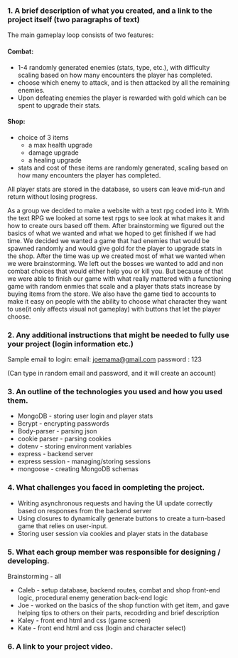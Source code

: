 

### 1. A brief description of what you created, and a link to the project itself (two paragraphs of text)

The main gameplay loop consists of two features:
#### Combat:
  - 1-4 randomly generated enemies (stats, type, etc.), with difficulty scaling based on how many encounters the player has completed. 
  - choose which enemy to attack, and is then attacked by all the remaining enemies. 
  - Upon defeating enemies the player is rewarded with gold which can be spent to upgrade their stats.

#### Shop: 
  - choice of 3 items
    - a max health upgrade
    - damage upgrade
    - a healing upgrade
  - stats and cost of these items are randomly generated, scaling based on how many encounters the player has completed.

All player stats are stored in the database, so users can leave mid-run and return without losing progress.

  As a group we decided to make a website with a text rpg coded into it. With the text RPG we looked at some test rpgs to see look at what makes it and how to create ours based off them. After brainstorming we figured out the basics of what we wanted and what we hoped to get finished if we had time. We decided we wanted a game that had enemies that would be spawned randomly and would give gold for the player to upgrade stats in the shop.
  After the time was up we created most of what we wanted when we were brainstorming. We left out the bosses we wanted to add and non combat choices that would either help you or kill you. But because of that we were able to finish our game with what really mattered with a functioning game with random enmies that scale and a player thats stats increase by buying items from the store. We also have the game tied to accounts to make it easy on people with the ability to choose what character they want to use(it only affects visual not gameplay) with buttons that let the player choose.

### 2. Any additional instructions that might be needed to fully use your project (login information etc.)

Sample email to login:
email: joemama@gmail.com 
password : 123

(Can type in random email and password, and it will create an account)

### 3. An outline of the technologies you used and how you used them.

- MongoDB - storing user login and player stats
- Bcrypt - encrypting passwords
- Body-parser - parsing json
- cookie parser - parsing cookies
- dotenv - storing environment variables
- express - backend server
- express session - managing/storing sessions
- mongoose - creating MongoDB schemas

### 4. What challenges you faced in completing the project.

- Writing asynchronous requests and having the UI update correctly based on responses from the backend server
- Using closures to dynamically generate buttons to create a turn-based game that relies on user-input. 
- Storing user session via cookies and player stats in the database

### 5. What each group member was responsible for designing / developing.
Brainstorming - all

- Caleb - setup database, backend routes, combat and shop front-end logic, procedural enemy generation back-end logic
- Joe - worked on the basics of the shop function with get item, and gave helping tips to others on their parts, recodrding and brief description
- Kaley - front end html and css (game screen)
- Kate - front end html and css (login and character select)

### 6. A link to your project video.

